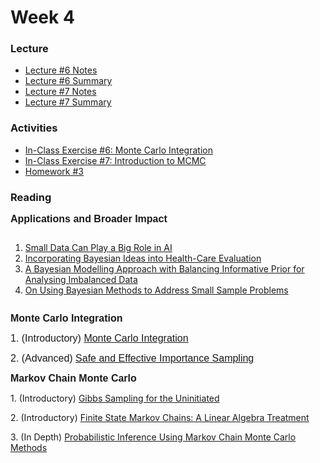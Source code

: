
# Week 4

### Lecture
- [Lecture #6 Notes](./Lectures/lecture_6_notes.ipynb)
- [Lecture #6 Summary](./Lectures/lecture_6_summary.ipynb)
- [Lecture #7 Notes](./Lectures/lecture_7_notes.ipynb)
- [Lecture #7 Summary](./Lectures/lecture_7_summary.ipynb)

### Activities
- [In-Class Exercise #6: Monte Carlo Integration](https://deepnote.com/project/AM207Fall202106montecarlointegration-nmOso89pRcOwjODn93xUmw)
- [In-Class Exercise #7: Introduction to MCMC](https://deepnote.com/project/AM207Fall202107introductiontoMCMC-s5aMcI9gRLy2P2F22vw-sg)
- [Homework #3](./HW/AM207_HW3.ipynb)

### Reading
<p><strong><span style="font-family: sans-serif; font-size: 1rem;">Applications and Broader Impact</span></strong></p>
<div class="page" title="Page 1">
    <div class="layoutArea">
        <div class="column">
            <ol>
                <li><a class="inline_disabled" href="https://hbr.org/2020/02/small-data-can-play-a-big-role-in-ai" target="_blank" rel="noopener"><span>Small Data Can Play a Big Role in AI</span></a></li>
                <li><a class="inline_disabled" href="https://webuser.bus.umich.edu/feinf/Bayes/Spiegelhalter_-_Incorporating_Bayesian_Ideas_Into_Health-Care_Evaluation.pdf" target="_blank" rel="noopener"><span>Incorporating Bayesian Ideas into&nbsp;</span><span>Health-Care Evaluation</span></a></li>
                <li><a class="inline_disabled" href="https://journals.plos.org/plosone/article?id=10.1371/journal.pone.0152700" target="_blank" rel="noopener">A Bayesian Modelling Approach with Balancing Informative Prior for Analysing Imbalanced Data</a></li>
                <li><a class="inline_disabled" href="https://www.tandfonline.com/doi/abs/10.1080/10705511.2016.1186549?journalCode=hsem20" target="_blank" rel="noopener"><span>On Using Bayesian Methods to Address Small Sample Problems</span></a></li>
            </ol>
        </div>
    </div>
</div>
<p><strong><span style="font-family: sans-serif; font-size: 1rem;">Monte Carlo Integration</span></strong></p>
<p><span style="font-family: sans-serif; font-size: 1rem;">1. (Introductory)&nbsp;<a href="http://www.math.chalmers.se/Stat/Grundutb/CTH/tms150/1415/MC_20141008.pdf">Monte Carlo Integration</a></span></p>
<p><span style="font-family: sans-serif; font-size: 1rem;">2. (Advanced)&nbsp;<a href="https://statweb.stanford.edu/~owen/reports/seis.pdf">Safe and Effective Importance Sampling</a></span></p>
<p><strong><span style="font-family: sans-serif; font-size: 1rem;">Markov Chain Monte Carlo</span></strong></p>
<p>1. (Introductory)&nbsp;<a href="https://drum.lib.umd.edu/bitstream/handle/1903/10058/gsfu.pdf?sequence=3&amp;isAllowed=y">Gibbs Sampling for the Uninitiated</a></p>
<p>2. (Introductory)&nbsp;<a href="https://webpages.uncc.edu/imsonin/Lay_chapter10_MCs.pdf">Finite State Markov Chains: A Linear Algebra Treatment</a></p>
<p>3. (In Depth)&nbsp;<a href="https://bayes.wustl.edu/Manual/RadfordNeal.review.pdf">Probabilistic Inference Using Markov Chain Monte Carlo Methods</a>&nbsp;</p>
